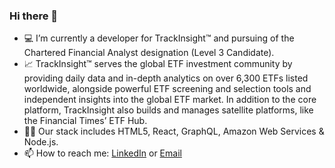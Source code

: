 ### Hi there 👋

- 💻 I’m currently a developer for TrackInsight™ and pursuing of the Chartered Financial Analyst designation (Level 3 Candidate).
- 📈 TrackInsight™ serves the global ETF investment community by providing daily data and in-depth analytics on over 6,300 ETFs listed worldwide, alongside powerful ETF screening and selection tools and independent insights into the global ETF market. In addition to the core platform, TrackInsight also builds and manages satellite platforms, like the Financial Times’ ETF Hub.
- 👨‍💻 Our stack includes HTML5, React, GraphQL, Amazon Web Services & Node.js.
- 📫 How to reach me: [LinkedIn](https://www.linkedin.com/in/jared-flomen/) or [Email](mailto:jaredflomen@gmail.com?subject=GitHub)
